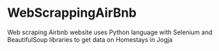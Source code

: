# WebScrappingAirBnb

Web scraping Airbnb website uses Python language with Selenium and BeautifulSoup libraries to get data on Homestays in Jogja
